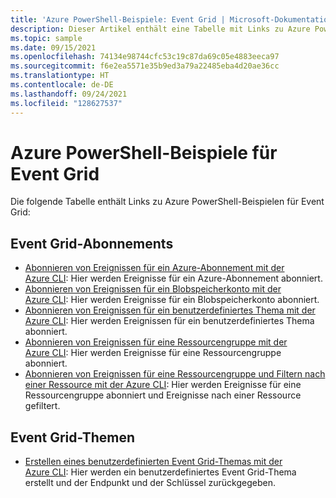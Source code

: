 ```yaml
---
title: 'Azure PowerShell-Beispiele: Event Grid | Microsoft-Dokumentation'
description: Dieser Artikel enthält eine Tabelle mit Links zu Azure PowerShell-Skriptbeispielen für Azure Event Grid.
ms.topic: sample
ms.date: 09/15/2021
ms.openlocfilehash: 74134e98744cfc53c19c87da69c05e4883eeca97
ms.sourcegitcommit: f6e2ea5571e35b9ed3a79a22485eba4d20ae36cc
ms.translationtype: HT
ms.contentlocale: de-DE
ms.lasthandoff: 09/24/2021
ms.locfileid: "128627537"
---
```

# <a name="azure-powershell-samples-for-event-grid"></a>Azure PowerShell-Beispiele für Event Grid

Die folgende Tabelle enthält Links zu Azure PowerShell-Beispielen für Event Grid:

## <a name="event-grid-subscriptions"></a>Event Grid-Abonnements

- [Abonnieren von Ereignissen für ein Azure-Abonnement mit der Azure CLI](scripts/event-grid-powershell-azure-subscription.md): Hier werden Ereignisse für ein Azure-Abonnement abonniert. 
- [Abonnieren von Ereignissen für ein Blobspeicherkonto mit der Azure CLI](scripts/event-grid-powershell-blob.md): Hier werden Ereignisse für ein Blobspeicherkonto abonniert.
- [Abonnieren von Ereignissen für ein benutzerdefiniertes Thema mit der Azure CLI](scripts/event-grid-powershell-subscribe-custom-topic.md): Hier werden Ereignissen für ein benutzerdefiniertes Thema abonniert. 
- [Abonnieren von Ereignissen für eine Ressourcengruppe mit der Azure CLI](scripts/event-grid-powershell-resource-group.md): Hier werden Ereignisse für eine Ressourcengruppe abonniert. 
- [Abonnieren von Ereignissen für eine Ressourcengruppe und Filtern nach einer Ressource mit der Azure CLI](scripts/event-grid-powershell-resource-group-filter.md): Hier werden Ereignisse für eine Ressourcengruppe abonniert und Ereignisse nach einer Ressource gefiltert. 

## <a name="event-grid-topics"></a>Event Grid-Themen

- [Erstellen eines benutzerdefinierten Event Grid-Themas mit der Azure CLI](scripts/event-grid-powershell-create-custom-topic.md): Hier werden ein benutzerdefiniertes Event Grid-Thema erstellt und der Endpunkt und der Schlüssel zurückgegeben.  

